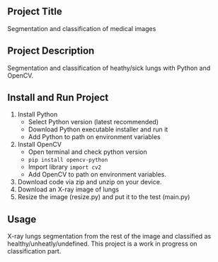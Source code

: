 ## Project Title
Segmentation and classification of medical images

## Project Description
Segmentation and classification of heathy/sick lungs with Python and OpenCV.

## Install and Run Project
1. Install Python
   - Select Python version (latest recommended)
   - Download Python executable installer and run it
   - Add Python to path on environment variables
2. Install OpenCV
   - Open terminal and check python version
   - ```pip install opencv-python```
   - Import library ```import cv2```
   - Add OpenCV to path on environment variables.
4. Download code via zip and unzip on your device.
5. Download an X-ray image of lungs
6. Resize the image (resize.py) and put it to the test (main.py)

## Usage
X-ray lungs segmentation from the rest of the image and classified as healthy/unheatly/undefined.
This project is a work in progress on classification part.
